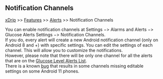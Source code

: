 ## Notification Channels  
[xDrip](../README.md) >> [Features](./Features_page) >> [Alerts](./Alerts_page) >> Notification Channels  
  
You can enable notification channels at Settings &#8722;> Alarms and Alerts &#8722;> Glucose Alerts Settings &#8722;> Notification Channels.  
If you do, every alert will create a new Android notification channel (only on Android 8 and +) with specific settings.  You can edit the settings of each channel.  This will allow you to customize the notifications.  
However, please note that there will be only one channel for all the alerts that are on the [Glucose Level Alerts List](Glucose-level-alerts.md).  
There is a known [bug](https://github.com/NightscoutFoundation/xDrip/issues/1503) that results in some channels missing editable settings on some Android 11 phones.  
  
